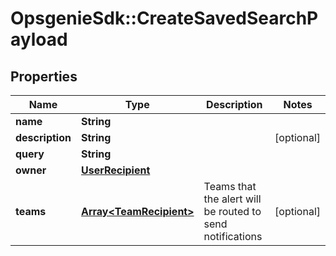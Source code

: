 # OpsgenieSdk::CreateSavedSearchPayload

## Properties
Name | Type | Description | Notes
------------ | ------------- | ------------- | -------------
**name** | **String** |  | 
**description** | **String** |  | [optional] 
**query** | **String** |  | 
**owner** | [**UserRecipient**](UserRecipient.md) |  | 
**teams** | [**Array&lt;TeamRecipient&gt;**](TeamRecipient.md) | Teams that the alert will be routed to send notifications | [optional] 


